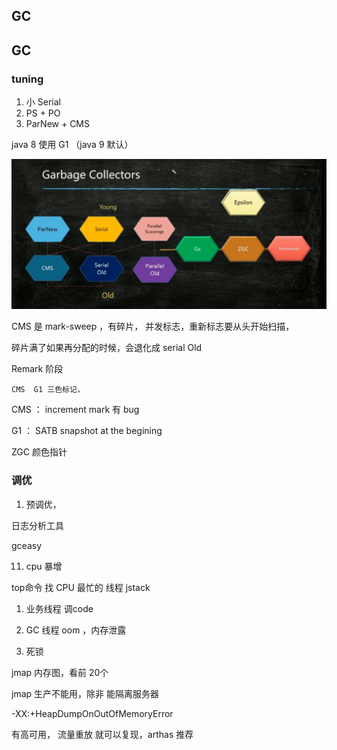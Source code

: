 ## GC


## GC



### tuning


1. 小   Serial
2. PS + PO
3. ParNew  + CMS


java 8  使用  G1 （java 9 默认）

![1678608059152](image/2-java-gc/1678608059152.png)

CMS   是  mark-sweep ，有碎片， 并发标志，重新标志要从头开始扫描，

碎片满了如果再分配的时候，会退化成  serial Old



Remark 阶段

    CMS  G1 三色标记，


CMS  ： increment mark  有 bug

G1  ： SATB  snapshot at the begining

   ZGC  颜色指针



### 调优

1. 预调优，

日志分析工具

gceasy


11. cpu 暴增

top命令  找 CPU 最忙的 线程   jstack

1. 业务线程    调code
2. GC 线程    oom ，内存泄露


11. 死锁

jmap   内存图，看前 20个

jmap 生产不能用，除非 能隔离服务器

-XX:+HeapDumpOnOutOfMemoryError


有高可用， 流量重放  就可以复现，arthas 推荐
